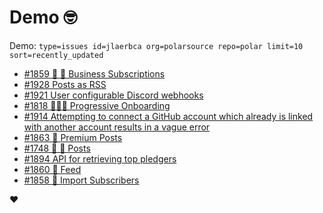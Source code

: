# Demo 🤓

Demo: `type=issues id=jlaerbca org=polarsource repo=polar limit=10 sort=recently_updated`

<!-- POLAR type=issues id=jlaerbca org=polarsource repo=polar limit=10 sort=recently_updated -->

* [#1859 🎯 🔁 Business Subscriptions](https://github.com/polarsource/polar/issues/1859)
* [#1928 Posts as RSS](https://github.com/polarsource/polar/issues/1928)
* [#1921 User configurable Discord webhooks](https://github.com/polarsource/polar/issues/1921)
* [#1818 🎯👋🏼 Progressive Onboarding](https://github.com/polarsource/polar/issues/1818)
* [#1914 Attempting to connect a GitHub account which already is linked with another account results in a vague error](https://github.com/polarsource/polar/issues/1914)
* [#1863 🔋 Premium Posts](https://github.com/polarsource/polar/issues/1863)
* [#1748 🎯 📝  Posts](https://github.com/polarsource/polar/issues/1748)
* [#1894 API for retrieving top pledgers](https://github.com/polarsource/polar/issues/1894)
* [#1860 🎯 Feed](https://github.com/polarsource/polar/issues/1860)
* [#1858 🎯 Import Subscribers](https://github.com/polarsource/polar/issues/1858)

<!-- POLAR-END id=jlaerbca -->

❤️